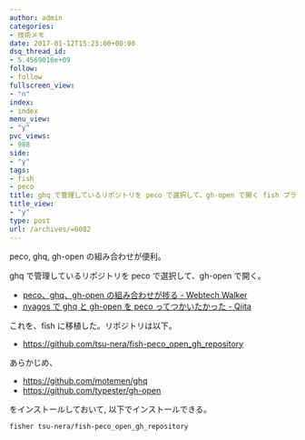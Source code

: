 ```yaml
---
author: admin
categories:
- 技術メモ
date: 2017-01-12T15:23:00+00:00
dsq_thread_id:
- 5.4569016e+09
follow:
- follow
fullscreen_view:
- "n"
index:
- index
menu_view:
- "y"
pvc_views:
- 988
side:
- "y"
tags:
- fish
- peco
title: ghq で管理しているリポジトリを peco で選択して、gh-open で開く fish プラグイン
title_view:
- "y"
type: post
url: /archives/=6082
---
```


peco, ghq, gh-open の組み合わせが便利。

ghq で管理しているリポジトリを peco で選択して、gh-open で開く。

-   [peco、ghq、gh-open の組み合わせが捗る - Webtech
    Walker](http://webtech-walker.com/archive/2014/06/peco-ghq-gh-open.html)
-   [nyagos で ghq と gh-open を peco ってつかいたかった -
    Qiita](http://qiita.com/JugnautOnishi/items/f55058c2f6669a18076a)

これを、fish に移植した。リポジトリは以下。

<div class="github-card" data-github="tsu-nera/fish-peco_open_gh_repository" data-width="400" data-height="" data-theme="default"></div>
<script src="//cdn.jsdelivr.net/github-cards/latest/widget.js"></script>

-   <https://github.com/tsu-nera/fish-peco_open_gh_repository>

あらかじめ、

-   <https://github.com/motemen/ghq>
-   <https://github.com/typester/gh-open>

をインストールしておいて, 以下でインストールできる。

``` {.bash}
fisher tsu-nera/fish-peco_open_gh_repository
```
